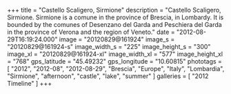 +++
title = "Castello Scaligero, Sirmione"
description = "Castello Scaligero, Sirmione. Sirmione is a comune in the province of Brescia, in Lombardy. It is bounded by the comunes of Desenzano del Garda and Peschiera del Garda in the province of Verona and the region of Veneto."
date = "2012-08-29T16:19:24.000"
image = "20120829@161924"
image_s = "20120829@161924-s"
image_width_s = "225"
image_height_s = "300"
image_xl = "20120829@161924-xl"
image_width_xl = "577"
image_height_xl = "768"
gps_latitude = "45.49232"
gps_longitude = "10.60815"
phototags = [ "2012", "2012-08", "2012-08-29", "Brescia", "Europe", "Italy", "Lombardia", "Sirmione", "afternoon", "castle", "lake", "summer" ]
galleries = [ "2012 Timeline" ]
+++

